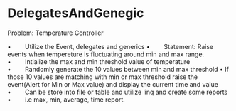 # DelegatesAndGenegic

Problem: Temperature Controller

•        Utilize the Event, delegates and generics
•        Statement: Raise events when tempereture is fluctuating around min and max range.
•        Intialize the max and min threshold value of temperature
•        Randomly generate the 10 values between min and max threshold
•        If those 10 values are matching with min or max threshold raise the event(Alert for Min or Max value) and display the          current time and value
•        Can be store into file or table and utilize linq and create some reports
•        i.e max, min, average, time report.
